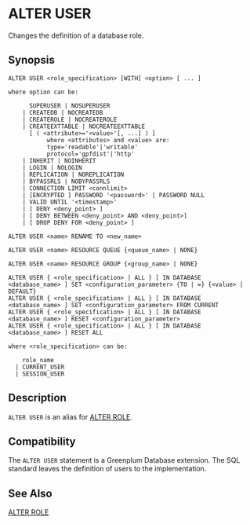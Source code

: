 # ALTER USER

Changes the definition of a database role.

## Synopsis

``` {#sql_command_synopsis}
ALTER USER <role_specification> [WITH] <option> [ ... ]

where option can be:

      SUPERUSER | NOSUPERUSER
    | CREATEDB | NOCREATEDB
    | CREATEROLE | NOCREATEROLE
    | CREATEEXTTABLE | NOCREATEEXTTABLE 
      [ ( <attribute>='<value>'[, ...] ) ]
           where <attributes> and <value> are:
           type='readable'|'writable'
           protocol='gpfdist'|'http'
    | INHERIT | NOINHERIT
    | LOGIN | NOLOGIN
    | REPLICATION | NOREPLICATION
    | BYPASSRLS | NOBYPASSRLS
    | CONNECTION LIMIT <connlimit>
    | [ENCRYPTED ] PASSWORD '<password>' | PASSWORD NULL
    | VALID UNTIL '<timestamp>'
    | [ DENY <deny_point> ]
    | [ DENY BETWEEN <deny_point> AND <deny_point>]
    | [ DROP DENY FOR <deny_point> ]

ALTER USER <name> RENAME TO <new_name>

ALTER USER <name> RESOURCE QUEUE {<queue_name> | NONE}

ALTER USER <name> RESOURCE GROUP {<group_name> | NONE}

ALTER USER { <role_specification> | ALL } [ IN DATABASE <database_name> ] SET <configuration_parameter> {TO | =} {<value> | DEFAULT}
ALTER USER { <role_specification> | ALL } [ IN DATABASE <database_name> ] SET <configuration_parameter> FROM CURRENT
ALTER USER { <role_specification> | ALL } [ IN DATABASE <database_name> ] RESET <configuration_parameter>
ALTER USER { <role_specification> | ALL } [ IN DATABASE <database_name> ] RESET ALL

where <role_specification> can be:

    role_name
  | CURRENT_USER
  | SESSION_USER
```

## Description

`ALTER USER` is an alias for [ALTER ROLE](/docs/sql-statements/sql-statement-alter-role.md).

## Compatibility

The `ALTER USER` statement is a Greenplum Database extension. The SQL standard leaves the definition of users to the implementation.

## See Also

[ALTER ROLE](/docs/sql-statements/sql-statement-alter-role.md)



